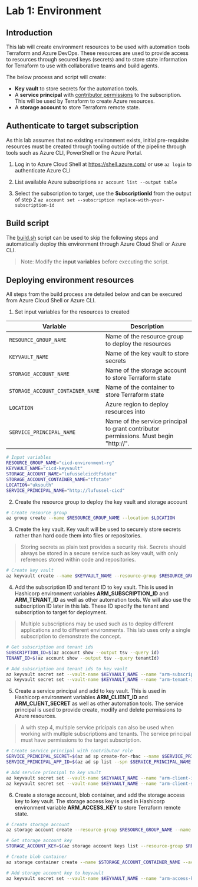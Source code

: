 # Lab 1: Environment

## Introduction

This lab will create environment resources to be used with automation tools Terraform and Azure DevOps. These resources are used to provide access to resources through secured keys (secrets) and to store state information for Terraform to use with collaborative teams and build agents.

The below process and script will create:

- **Key vault** to store secrets for the automation tools.
- A **service principal** with [contributor permissions](https://docs.microsoft.com/en-us/azure/role-based-access-control/built-in-roles#contributor) to the subscription. This will be used by Terraform to create Azure resources.
- A **storage account** to store Terraform remote state.

## Authenticate to target subscription

As this lab assumes that no existing environment exists, initial pre-requisite resources must be created through tooling outside of the pipeline through tools such as Azure CLI, PowerShell or the Azure Portal.

1. Log in to Azure Cloud Shell at https://shell.azure.com/ or use `az login` to authenticate Azure CLI

2. List available Azure subscriptions
`az account list --output table`

3. Select the subscription to target, use the **SubscriptionId** from the output of step 2
`az account set --subscription replace-with-your-subscription-id`

## Build script

The [build.sh](build.sh) script can be used to skip the following steps and automatically deploy this environment through Azure Cloud Shell or Azure CLI. 
> Note: Modify the **input variables** before executing the script.

## Deploying environment resources

All steps from the build process are detailed below and can be execured from Azure Cloud Shell or Azure CLI.

1. Set input variables for the resources to created

| Variable                         | Description                                                                           |
| -------------------------------- | ------------------------------------------------------------------------------------- |
| `RESOURCE_GROUP_NAME`            | Name of the resource group to deploy the resources                                    |
| `KEYVAULT_NAME`                  | Name of the key vault to store secrets                                                |
| `STORAGE_ACCOUNT_NAME`           | Name of the storage account to store Terraform state                                  |
| `STORAGE_ACCOUNT_CONTAINER_NAME` | Name of the container to store Terraform state                                        |
| `LOCATION`                       | Azure region to deploy resources into                                                 |
| `SERVICE_PRINCIPAL_NAME`         | Name of the service principal to grant contributor permissions. Must begin "http://". |

```bash
# Input variables
RESOURCE_GROUP_NAME="cicd-environment-rg"
KEYVAULT_NAME="cicd-keyvault"
STORAGE_ACCOUNT_NAME="lufusselcicdtfstate"
STORAGE_ACCOUNT_CONTAINER_NAME="tfstate"
LOCATION="uksouth"
SERVICE_PRINCIPAL_NAME="http://lufussel-cicd"
```

2. Create the resource group to deploy the key vault and storage account

```bash
# Create resource group
az group create --name $RESOURCE_GROUP_NAME --location $LOCATION
```

3. Create the key vault. Key vault will be used to securely store secrets rather than hard code them into files or repositories. 
> Storing secrets as plain text provides a security risk. Secrets should always be stored in a secure service such as key vault, with only references stored within code and repositories.

```bash
# Create key vault
az keyvault create --name $KEYVAULT_NAME --resource-group $RESOURCE_GROUP_NAME --location $LOCATION
```

4. Add the subscription ID and tenant ID to key vault. This is used in Hashicorp environment variables **ARM_SUBSCRIPTION_ID** and **ARM_TENANT_ID** as well as other automation tools. We will also use the subscription ID later in this lab. These ID specify the tenant and subscription to target for deployment.
> Multiple subscriptions may be used such as to deploy different applications and to different environments. This lab uses only a single subscription to demonstrate the concept.

```bash
# Get subscription and tenant ids
SUBSCRIPTION_ID=$(az account show --output tsv --query id)
TENANT_ID=$(az account show --output tsv --query tenantId)

# Add subscription and tenant ids to key vault
az keyvault secret set --vault-name $KEYVAULT_NAME --name "arm-subscription-id" --value $SUBSCRIPTION_ID
az keyvault secret set --vault-name $KEYVAULT_NAME --name "arm-tenant-id" --value $TENANT_ID
```

5. Create a service principal and add to key vault. This is used in Hashicorp environment variables **ARM_CLIENT_ID** and **ARM_CLIENT_SECRET** as well as other automation tools. The service principal is used to provide create, modify and delete permissions to Azure resources.
> A with step 4, multiple service pricipals can also be used when working with multiple subscriptions and tenants. The service principal must have permissions to the target subscription.

```bash
# Create service principal with contributor role
SERVICE_PRINCIPAL_SECRET=$(az ad sp create-for-rbac --name $SERVICE_PRINCIPAL_NAME --role="Contributor" --scopes="/subscriptions/$SUBSCRIPTION_ID" --output tsv --query password)
SERVICE_PRINCIPAL_APP_ID=$(az ad sp list --spn $SERVICE_PRINCIPAL_NAME --output tsv --query [0].appId)

# Add service principal to key vault
az keyvault secret set --vault-name $KEYVAULT_NAME --name "arm-client-id" --value $SERVICE_PRINCIPAL_APP_ID
az keyvault secret set --vault-name $KEYVAULT_NAME --name "arm-client-secret" --value $SERVICE_PRINCIPAL_SECRET
```

6. Create a storage account, blob container, and add the storage access key to key vault. The storage access key is used in Hashicorp environment variable **ARM_ACCESS_KEY** to store Terraform remote state.

```bash
# Create storage account
az storage account create --resource-group $RESOURCE_GROUP_NAME --name $STORAGE_ACCOUNT_NAME --kind StorageV2 --sku Standard_LRS --encryption-services blob --https-only true

# Get storage account key
STORAGE_ACCOUNT_KEY=$(az storage account keys list --resource-group $RESOURCE_GROUP_NAME --account-name $STORAGE_ACCOUNT_NAME --query [0].value -o tsv)

# Create blob container
az storage container create --name $STORAGE_ACCOUNT_CONTAINER_NAME --account-name $STORAGE_ACCOUNT_NAME --account-key $STORAGE_ACCOUNT_KEY

# Add storage account key to keyvault
az keyvault secret set --vault-name $KEYVAULT_NAME --name "arm-access-key" --value $STORAGE_ACCOUNT_KEY
```
